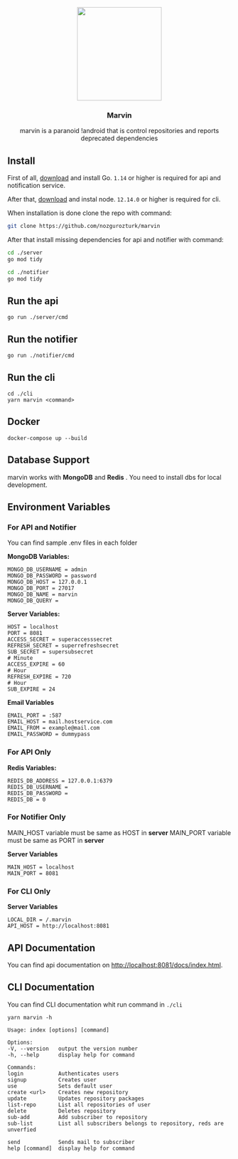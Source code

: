 <p align="center">
  <a href="https://github.com/nozgurozturk/noo-analytics">
    <img style="-webkit-user-select: none; display: block; margin: auto; padding: env(safe-area-inset-top) env(safe-area-inset-right) env(safe-area-inset-bottom) env(safe-area-inset-left); cursor: zoom-in;" src="https://i.ibb.co/fCfFyHp/marvin-logo.png" width=" 190" height="210">
  </a>

  <h3 align="center">Marvin</h3>

  <p align="center">
    marvin is a paranoid !android that is control repositories and reports deprecated dependencies
  </p>
</p>

## Install
First of all, [download](https://golang.org/dl/) and install Go. `1.14` or higher is required for api and notification service.

After that, [download](https://nodejs.org/en/download/) and instal node. `12.14.0` or higher is required for cli.

When installation is done clone the repo with command:

```bash
git clone https://github.com/nozgurozturk/marvin
 ```
After that install missing dependencies for api and notifier with command:

```bash
cd ./server
go mod tidy
```

```bash
cd ./notifier
go mod tidy
```

## Run the api

    go run ./server/cmd

## Run the notifier

    go run ./notifier/cmd

## Run the cli

    cd ./cli
    yarn marvin <command>

## Docker

    docker-compose up --build

## Database Support

marvin works with **MongoDB** and **Redis** . You need to install dbs for local development.

## Environment Variables

### For API and Notifier

You can find sample .env files in each folder

**MongoDB Variables:**
```.env
MONGO_DB_USERNAME = admin
MONGO_DB_PASSWORD = password
MONGO_DB_HOST = 127.0.0.1
MONGO_DB_PORT = 27017
MONGO_DB_NAME = marvin
MONGO_DB_QUERY = 
```

**Server Variables:**
```.env
HOST = localhost
PORT = 8081
ACCESS_SECRET = superaccesssecret
REFRESH_SECRET = superrefreshsecret
SUB_SECRET = supersubsecret
# Minute
ACCESS_EXPIRE = 60
# Hour
REFRESH_EXPIRE = 720
# Hour
SUB_EXPIRE = 24
```

**Email Variables**
```.env
EMAIL_PORT = :587
EMAIL_HOST = mail.hostservice.com
EMAIL_FROM = example@mail.com
EMAIL_PASSWORD = dummypass
```

### For API Only

**Redis Variables:**
```.env
REDIS_DB_ADDRESS = 127.0.0.1:6379
REDIS_DB_USERNAME =
REDIS_DB_PASSWORD =
REDIS_DB = 0
```

### For Notifier Only

MAIN_HOST variable must be same as HOST in **server**
MAIN_PORT variable must be same as PORT in **server**

**Server Variables**
```.env
MAIN_HOST = localhost
MAIN_PORT = 8081
```

### For CLI Only

**Server Variables**
```.env
LOCAL_DIR = /.marvin
API_HOST = http://localhost:8081
```

## API Documentation

You can find api documentation on [http://localhost:8081/docs/index.html](http://localhost:8081/dics/index.html).

## CLI Documentation

You can find CLI documentation whit run command in `./cli`

    yarn marvin -h

    Usage: index [options] [command]

    Options:
    -V, --version   output the version number
    -h, --help      display help for command

    Commands:
    login           Authenticates users
    signup          Creates user
    use             Sets default user
    create <url>    Creates new repository
    update          Updates repository packages
    list-repo       List all repositories of user
    delete          Deletes repository
    sub-add         Add subscriber to repository
    sub-list        List all subscribers belongs to repository, reds are unverfied
    
    send            Sends mail to subscriber
    help [command]  display help for command
